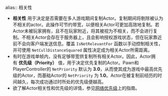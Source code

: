 alias:: 相关性

- **相关性** 用于决定是否需要在多人游戏期间复制Actor。复制期间将剔除被认为不相关的actor。此操作可节约带宽，以便相关Actor可更加高效地复制。若Actor未被玩家拥有，且不在玩家附近，将其被视为不相关，而不会进行复制。不相关Actor会存在于服务器上，且会影响授权游戏状态，但在玩家靠近前不会向客户端发送信息。覆盖 `IsNetRelevantFor` 函数以手动控制相关性，并可使用 `NetCullDistanceSquared` 属性决定成为相关Actor所需距离。
- 有时在游戏单帧内，没有足够带宽供复制所有相关Actor。因此，Actor拥有 **优先级（Priority）** 值，用于决定优先复制的Actor。Pawn和PlayerController的 `NetPriority` 默认为 **3.0**，从而使其成为游戏中最高优先级的Actor，而基础Actor的 `NetPriority` 为 **1.0**。Actor在被复制前经历的时间越久，每次成功通过时所处的优先级便越高。
- 欲了解Actor相关性和优先级的详情，参见[网络优先级](https://docs.unrealengine.com/5.3/zh-CN/actor-relevancy-and-priority-in-unreal-engine)上的指南。